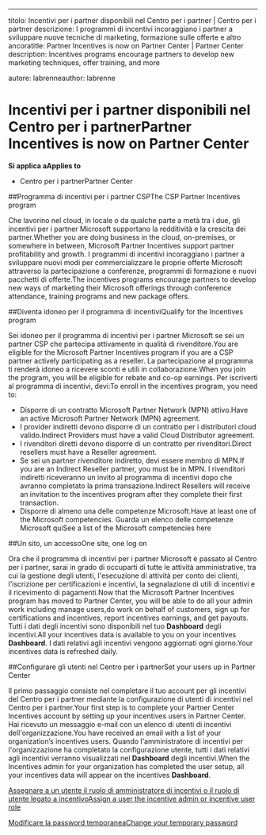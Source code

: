 ---
<span data-ttu-id="1a553-101">titolo: Incentivi per i partner disponibili nel Centro per i partner | Centro per i partner descrizione: I programmi di incentivi incoraggiano i partner a sviluppare nuove tecniche di marketing, formazione sulle offerte e altro ancora</span><span class="sxs-lookup"><span data-stu-id="1a553-101">title: Partner Incentives is now on Partner Center | Partner Center description: Incentives programs encourage partners to develop new marketing techniques, offer training, and more</span></span> 

<span data-ttu-id="1a553-102">autore: labrenne</span><span class="sxs-lookup"><span data-stu-id="1a553-102">author: labrenne</span></span>


# <a name="partner-incentives-is-now-on-partner-center"></a><span data-ttu-id="1a553-103">Incentivi per i partner disponibili nel Centro per i partner</span><span class="sxs-lookup"><span data-stu-id="1a553-103">Partner Incentives is now on Partner Center</span></span> 

**<span data-ttu-id="1a553-104">Si applica a</span><span class="sxs-lookup"><span data-stu-id="1a553-104">Applies to</span></span>**

-  <span data-ttu-id="1a553-105">Centro per i partner</span><span class="sxs-lookup"><span data-stu-id="1a553-105">Partner Center</span></span>

##<a name="the-csp-partner-incentives-program"></a><span data-ttu-id="1a553-106">Programma di incentivi per i partner CSP</span><span class="sxs-lookup"><span data-stu-id="1a553-106">The CSP Partner Incentives program</span></span>

<span data-ttu-id="1a553-107">Che lavorino nel cloud, in locale o da qualche parte a metà tra i due, gli incentivi per i partner Microsoft supportano la redditività e la crescita dei partner.</span><span class="sxs-lookup"><span data-stu-id="1a553-107">Whether you are doing business in the cloud, on-premises, or somewhere in between, Microsoft Partner Incentives support partner profitability and growth.</span></span> <span data-ttu-id="1a553-108">I programmi di incentivi incoraggiano i partner a sviluppare nuovi modi per commercializzare le proprie offerte Microsoft attraverso la partecipazione a conferenze, programmi di formazione e nuovi pacchetti di offerte.</span><span class="sxs-lookup"><span data-stu-id="1a553-108">The incentives programs encourage partners to develop new ways of marketing their Microsoft offerings through conference attendance, training programs and new package offers.</span></span> 

##<a name="qualify-for-the-incentives-program"></a><span data-ttu-id="1a553-109">Diventa idoneo per il programma di incentivi</span><span class="sxs-lookup"><span data-stu-id="1a553-109">Qualify for the Incentives program</span></span>

<span data-ttu-id="1a553-110">Sei idoneo per il programma di incentivi per i partner Microsoft se sei un partner CSP che partecipa attivamente in qualità di rivenditore.</span><span class="sxs-lookup"><span data-stu-id="1a553-110">You are eligible for the Microsoft Partner Incentives program if you are a CSP partner actively participating as a reseller.</span></span>
<span data-ttu-id="1a553-111">La partecipazione al programma ti renderà idoneo a ricevere sconti e utili in collaborazione.</span><span class="sxs-lookup"><span data-stu-id="1a553-111">When you join the program, you will be eligible for rebate and co-op earnings.</span></span> <span data-ttu-id="1a553-112">Per iscriverti al programma di incentivi, devi:</span><span class="sxs-lookup"><span data-stu-id="1a553-112">To enroll in the incentives program, you need to:</span></span> 
-   <span data-ttu-id="1a553-113">Disporre di un contratto Microsoft Partner Network (MPN) attivo.</span><span class="sxs-lookup"><span data-stu-id="1a553-113">Have an active Microsoft Partner Network (MPN) agreement.</span></span>  
-   <span data-ttu-id="1a553-114">I provider indiretti devono disporre di un contratto per i distributori cloud valido.</span><span class="sxs-lookup"><span data-stu-id="1a553-114">Indirect Providers must have a valid Cloud Distributor agreement.</span></span>
-   <span data-ttu-id="1a553-115">I rivenditori diretti devono disporre di un contratto per rivenditori.</span><span class="sxs-lookup"><span data-stu-id="1a553-115">Direct resellers must have a Reseller agreement.</span></span>
-   <span data-ttu-id="1a553-116">Se sei un partner rivenditore indiretto, devi essere membro di MPN.</span><span class="sxs-lookup"><span data-stu-id="1a553-116">If you are an Indirect Reseller partner, you must be in MPN.</span></span> <span data-ttu-id="1a553-117">I rivenditori indiretti riceveranno un invito al programma di incentivi dopo che avranno completato la prima transazione.</span><span class="sxs-lookup"><span data-stu-id="1a553-117">Indirect Resellers will receive an invitation to the incentives program after they complete their first transaction.</span></span> 
-   <span data-ttu-id="1a553-118">Disporre di almeno una delle competenze Microsoft.</span><span class="sxs-lookup"><span data-stu-id="1a553-118">Have at least one of the Microsoft competencies.</span></span> <span data-ttu-id="1a553-119">Guarda un elenco delle competenze Microsoft qui</span><span class="sxs-lookup"><span data-stu-id="1a553-119">See a list of the Microsoft competencies here</span></span>

##<a name="one-site-one-log-on"></a><span data-ttu-id="1a553-120">Un sito, un accesso</span><span class="sxs-lookup"><span data-stu-id="1a553-120">One site, one log on</span></span>

<span data-ttu-id="1a553-121">Ora che il programma di incentivi per i partner Microsoft è passato al Centro per i partner, sarai in grado di occuparti di tutte le attività amministrative, tra cui la gestione degli utenti, l'esecuzione di attività per conto dei clienti, l'iscrizione per certificazioni e incentivi, la segnalazione di utili di incentivi e il ricevimento di pagamenti.</span><span class="sxs-lookup"><span data-stu-id="1a553-121">Now that the Microsoft Partner Incentives program has moved to Partner Center, you will be able to do all your admin work including manage users,do work on behalf of customers, sign up for certifications and incentives, report incentives earnings, and get payouts.</span></span> <span data-ttu-id="1a553-122">Tutti i dati degli incentivi sono disponibili nel tuo **Dashboard** degli incentivi.</span><span class="sxs-lookup"><span data-stu-id="1a553-122">All your incentives data is available to you on your incentives **Dashboard**.</span></span> <span data-ttu-id="1a553-123">I dati relativi agli incentivi vengono aggiornati ogni giorno.</span><span class="sxs-lookup"><span data-stu-id="1a553-123">Your incentives data is refreshed daily.</span></span>
 
##<a name="set-your-users-up-in-partner-center"></a><span data-ttu-id="1a553-124">Configurare gli utenti nel Centro per i partner</span><span class="sxs-lookup"><span data-stu-id="1a553-124">Set your users up in Partner Center</span></span>
 
<span data-ttu-id="1a553-125">Il primo passaggio consiste nel completare il tuo account per gli incentivi del Centro per i partner mediante la configurazione di utenti di incentivi nel Centro per i partner.</span><span class="sxs-lookup"><span data-stu-id="1a553-125">Your first step is to complete your Partner Center Incentives account by setting up your incentives users in Partner Center.</span></span> <span data-ttu-id="1a553-126">Hai ricevuto un messaggio e-mail con un elenco di utenti di incentivi dell'organizzazione.</span><span class="sxs-lookup"><span data-stu-id="1a553-126">You have received an email with a list of your organization’s incentives users.</span></span> <span data-ttu-id="1a553-127">Quando l'amministratore di incentivi per l'organizzazione ha completato la configurazione utente, tutti i dati relativi agli incentivi verranno visualizzati nel **Dashboard** degli incentivi.</span><span class="sxs-lookup"><span data-stu-id="1a553-127">When the Incentives admin for your organization has completed the user setup, all your incentives data will appear on the incentives **Dashboard**.</span></span>


[<span data-ttu-id="1a553-128">Assegnare a un utente il ruolo di amministratore di incentivi o il ruolo di utente legato a incentivo</span><span class="sxs-lookup"><span data-stu-id="1a553-128">Assign a user the incentive admin or incentive user role</span></span>](assign-a-user-the-incentive-admin-or-incentive-user-role.md)

[<span data-ttu-id="1a553-129">Modificare la password temporanea</span><span class="sxs-lookup"><span data-stu-id="1a553-129">Change your temporary password</span></span>](change-your-temporary-password.md)

